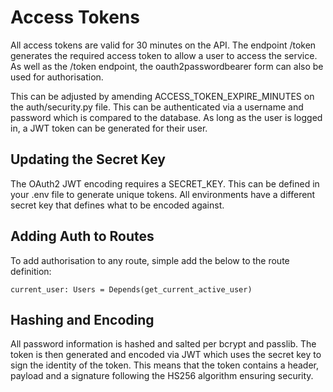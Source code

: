 # Access Tokens
All access tokens are valid for 30 minutes on the API. The endpoint /token generates the required access token to allow a user to access the service. As well as the /token endpoint, the oauth2passwordbearer form can also be used for authorisation.

This can be adjusted by amending ACCESS_TOKEN_EXPIRE_MINUTES on the auth/security.py file. This can be authenticated via a username and password which is compared to the database. As long as the user is logged in, a JWT token can be generated for their user.

## Updating the Secret Key
The OAuth2 JWT encoding requires a SECRET_KEY. This can be defined in your .env file to generate unique tokens. All environments have a different secret key that defines what to be encoded against.

## Adding Auth to Routes
To add authorisation to any route, simple add the below to the route definition:
```shell
current_user: Users = Depends(get_current_active_user)
```

## Hashing and Encoding
All password information is hashed and salted per bcrypt and passlib. The token is then generated and encoded via JWT which uses the secret key to sign the identity of the token. This means that the token contains a header, payload and a signature following the HS256 algorithm ensuring security.